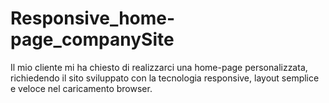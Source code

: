 # Responsive_home-page_companySite
Il mio cliente mi ha chiesto di realizzarci una home-page personalizzata, richiedendo il sito sviluppato con la tecnologia responsive, layout semplice e veloce nel caricamento browser.
